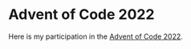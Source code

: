 # Advent of Code 2022

Here is my participation in the [Advent of Code 2022](https://adventofcode.com/2022).